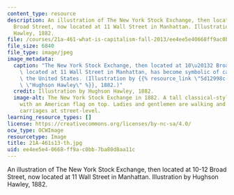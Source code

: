 ```yaml
---
content_type: resource
description: An illustration of The New York Stock Exchange, then located at 10-12
  Broad Street, now located at 11 Wall Street in Manhattan. Illustration by Hughson
  Hawley, 1882.
file: /courses/21a-461-what-is-capitalism-fall-2013/ee4ee5e40668ff9ac0bb7ba80d8aa11c_21A-461s13-th.jpg
file_size: 6840
file_type: image/jpeg
image_metadata:
  caption: "The New York Stock Exchange, then located at 10\u20132 Broad Street, now\
    \ located at 11 Wall Street in Manhattan, has become symbolic of capitalism in\
    \ the United States. (Illustration by {{% resource_link \"5d12998c-7570-485d-a602-d6b851877dd3\"\
    \ \"Hughson Hawley\" %}}, 1882.)"
  credit: Illustration by Hughson Hawley, 1882.
  image-alt: The New York Stock Exchange in 1882. A tall classical-style building
    with an American flag on top. Ladies and gentlemen are walking and riding in horse-drawn
    carriages at street-level.
learning_resource_types: []
license: https://creativecommons.org/licenses/by-nc-sa/4.0/
ocw_type: OCWImage
resourcetype: Image
title: 21A-461s13-th.jpg
uid: ee4ee5e4-0668-ff9a-c0bb-7ba80d8aa11c
---
```

An illustration of The New York Stock Exchange, then located at 10-12 Broad Street, now located at 11 Wall Street in Manhattan. Illustration by Hughson Hawley, 1882.